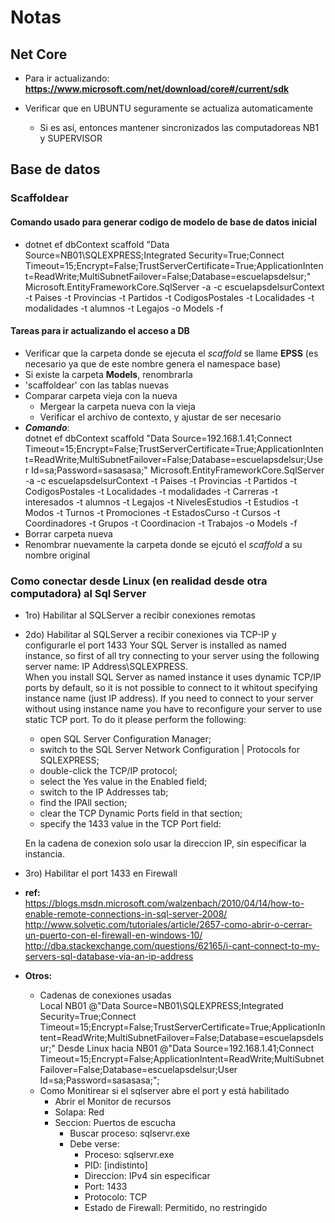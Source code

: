 # Notas

## Net Core
* Para ir actualizando: __https://www.microsoft.com/net/download/core#/current/sdk__

* Verificar que en UBUNTU seguramente se actualiza automaticamente
  - Si es así, entonces mantener sincronizados las computadoreas NB1 y SUPERVISOR

## Base de datos

### Scaffoldear
#### Comando usado para generar codigo de modelo de base de datos inicial
  * dotnet ef dbContext scaffold "Data Source=NB01\SQLEXPRESS;Integrated Security=True;Connect Timeout=15;Encrypt=False;TrustServerCertificate=True;ApplicationIntent=ReadWrite;MultiSubnetFailover=False;Database=escuelapsdelsur;" Microsoft.EntityFrameworkCore.SqlServer -a -c escuelapsdelsurContext -t Paises -t Provincias -t Partidos -t CodigosPostales -t Localidades -t modalidades -t alumnos -t Legajos -o Models -f

#### Tareas para ir actualizando el acceso a DB
* Verificar que la carpeta donde se ejecuta el _scaffold_ se llame **EPSS** (es necesario ya que de este nombre genera el namespace base)
* Si existe la carpeta **Models**, renombrarla
* 'scaffoldear' con las tablas nuevas
* Comparar carpeta vieja con la nueva
  * Mergear la carpeta nueva con la vieja
  * Verificar el archivo de contexto, y ajustar de ser necesario
* __*Comando*__:  
dotnet ef dbContext scaffold "Data Source=192.168.1.41;Connect Timeout=15;Encrypt=False;TrustServerCertificate=True;ApplicationIntent=ReadWrite;MultiSubnetFailover=False;Database=escuelapsdelsur;User Id=sa;Password=sasasasa;" Microsoft.EntityFrameworkCore.SqlServer -a -c escuelapsdelsurContext -t Paises -t Provincias -t Partidos -t CodigosPostales -t Localidades -t modalidades -t Carreras -t interesados -t alumnos -t Legajos -t NivelesEstudios -t Estudios -t Modos -t Turnos -t Promociones -t EstadosCurso -t Cursos -t Coordinadores -t Grupos -t Coordinacion -t Trabajos -o Models -f
* Borrar carpeta nueva
* Renombrar nuevamente la carpeta donde se ejcutó el *scaffold* a su nombre original


### Como conectar desde Linux (en realidad desde otra computadora) al Sql Server
* 1ro) Habilitar al SQLServer a recibir conexiones remotas
* 2do) Habilitar al SQLServer a recibir conexiones via TCP-IP y configurarle el port 1433
    Your SQL Server is installed as named instance, so first of all try connecting to your server using the following server name: IP Address\SQLEXPRESS.  
    When you install SQL Server as named instance it uses dynamic TCP/IP ports by default, so it is not possible to connect to it whitout specifying instance name (just IP address). If you need to connect to your server without using instance name you have to reconfigure your server to use static TCP port. To do it please perform the following:
    - open SQL Server Configuration Manager;
    - switch to the SQL Server Network Configuration | Protocols for SQLEXPRESS;
    - double-click the TCP/IP protocol;
    - select the Yes value in the Enabled field;
    - switch to the IP Addresses tab;
    - find the IPAll section;
    - clear the TCP Dynamic Ports field in that section;
    - specify the 1433 value in the TCP Port field:

    En la cadena de conexion solo usar la direccion IP, sin especificar la instancia.
   
* 3ro) Habilitar el port 1433 en Firewall

* __ref:__       
https://blogs.msdn.microsoft.com/walzenbach/2010/04/14/how-to-enable-remote-connections-in-sql-server-2008/
http://www.solvetic.com/tutoriales/article/2657-como-abrir-o-cerrar-un-puerto-con-el-firewall-en-windows-10/
http://dba.stackexchange.com/questions/62165/i-cant-connect-to-my-servers-sql-database-via-an-ip-address

* __Otros:__  
    * Cadenas de conexiones usadas  
        Local NB01
        @"Data Source=NB01\SQLEXPRESS;Integrated Security=True;Connect Timeout=15;Encrypt=False;TrustServerCertificate=True;ApplicationIntent=ReadWrite;MultiSubnetFailover=False;Database=escuelapsdelsur;"
        Desde Linux hacia NB01
        @"Data Source=192.168.1.41;Connect Timeout=15;Encrypt=False;ApplicationIntent=ReadWrite;MultiSubnetFailover=False;Database=escuelapsdelsur;User Id=sa;Password=sasasasa;";
    *  Como Monitirear si el sqlserver abre el port y está habilitado  
        - Abrir el Monitor de recursos
        - Solapa: Red
        - Seccion: Puertos de escucha
            - Buscar proceso: sqlservr.exe 
            - Debe verse:
                - Proceso: sqlservr.exe
                - PID: [indistinto]
                - Direccion: IPv4 sin especificar
                - Port: 1433
                - Protocolo: TCP
                - Estado de Firewall: Permitido, no restringido






